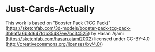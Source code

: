 # Just-Cards-Actually


This work is based on "Booster Pack (TCG Pack)" (https://sketchfab.com/3d-models/booster-pack-tcg-pack-3b9affa6b3d647fdb35487ee7bc34525) by Hasan Ajami (https://sketchfab.com/hasan.ajami2002) licensed under CC-BY-4.0 (http://creativecommons.org/licenses/by/4.0/)

